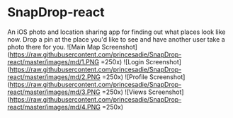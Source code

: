 # SnapDrop-react
An iOS photo and location sharing app for finding out what places look like now.
Drop a pin at the place you'd like to see and have another user take a photo there for you.
![Main Map Screenshot](https://raw.githubusercontent.com/princesadie/SnapDrop-react/master/images/md/1.PNG =250x)
![Login Screenshot](https://raw.githubusercontent.com/princesadie/SnapDrop-react/master/images/md/2.PNG =250x)
![Profile Screenshot](https://raw.githubusercontent.com/princesadie/SnapDrop-react/master/images/md/3.PNG =250x)
![Views Screenshot](https://raw.githubusercontent.com/princesadie/SnapDrop-react/master/images/md/4.PNG =250x)
